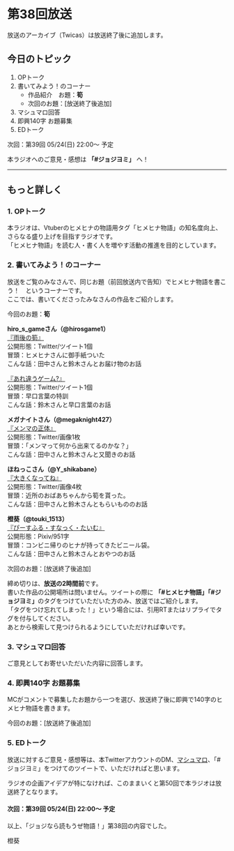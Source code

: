 # 第38回放送

放送のアーカイブ（Twicas）は放送終了後に追加します。  

## 今日のトピック
1. OPトーク
1. 書いてみよう！のコーナー
    - 作品紹介　お題：<b>筍</b>
    - 次回のお題：<b></b>[放送終了後追加]
1. マシュマロ回答
1. 即興140字 お題募集
1. EDトーク

次回：第39回 05/24(日) 22:00～ 予定  

本ラジオへのご意見・感想は **「#ジョジヨミ」** へ！

---

## もっと詳しく
### 1. OPトーク

本ラジオは、Vtuberのヒメヒナの物語用タグ「ヒメヒナ物語」の知名度向上、さらなる盛り上げを目指すラジオです。  
「ヒメヒナ物語」を読む人・書く人を増やす活動の推進を目的としています。  

### 2. 書いてみよう！のコーナー
放送をご覧のみなさんで、同じお題（前回放送内で告知）でヒメヒナ物語を書こう！　というコーナーです。  
ここでは、書いてくださったみなさんの作品をご紹介します。

今回のお題：<b>筍</b>

**hiro_s_gameさん（@hirosgame1）**  
[『雨後の筍』](https://twitter.com/hirosgame1/status/1259494034361290753?s=20)  
公開形態：Twitter/ツイート1個  
冒頭：ヒメヒナさんに御手紙ついた  
こんな話：田中さんと鈴木さんとお届け物のお話  

[『あれ違うゲーム?』](https://twitter.com/hirosgame1/status/1261370602671099904?s=20)  
公開形態：Twitter/ツイート1個  
冒頭：早口言葉の特訓  
こんな話：鈴木さんと早口言葉のお話  

**メガナイトさん（@megaknight427）**  
[『メンマの正体』](https://twitter.com/megaknight427/status/1261315820757475329?s=20)  
公開形態：Twitter/画像1枚  
冒頭：「メンマって何から出来てるのかな？」  
こんな話：田中さんと鈴木さんと又聞きのお話

**ほねっこさん（@Y_shikabane）**  
[『大きくなってね』](https://twitter.com/Y_shikabane/status/1261619362017886209?s=20)  
公開形態：Twitter/画像4枚  
冒頭：近所のおばあちゃんから筍を貰った。  
こんな話：田中さんと鈴木さんともらいもののお話  

**橙葵（@touki_1513）**  
[『ぴーすふる・すなっく・たいむ』](https://twitter.com/touki_1513/status/1261881057655140352?s=20)  
公開形態：Pixiv/951字  
冒頭：コンビニ帰りのヒナが持ってきたビニール袋。  
こんな話：田中さんと鈴木さんとおやつのお話  

次回のお題：<b></b>[放送終了後追加]

締め切りは、**放送の2時間前**です。  
書いた作品の公開場所は問いません。ツイートの際に <b>「#ヒメヒナ物語」「#ジョジヨミ」</b>のタグをつけていただいた方のみ、放送ではご紹介します。  
「タグをつけ忘れてしまった！」という場合には、引用RTまたはリプライでタグを付与してください。  
あとから検索して見つけられるようにしていただければ幸いです。  

### 3. マシュマロ回答
ご意見としてお寄せいただいた内容に回答します。  

### 4. 即興140字 お題募集
MCがコメントで募集したお題から一つを選び、放送終了後に即興で140字のヒメヒナ物語を書きます。

今回のお題：[放送終了後追加]

### 5. EDトーク

放送に対するご意見・感想等は、本TwitterアカウントのDM、[マシュマロ](https://marshmallow-qa.com/hmhnstory_radio)、「#ジョジヨミ」をつけてのツイートで、いただければと思います。  

ラジオの企画アイデアが特になければ、このままいくと第50回で本ラジオは放送終了となります。  

#### 次回：第39回 05/24(日) 22:00～ 予定  

以上、「ジョジなら読もうぜ物語！」第38回の内容でした。

橙葵

